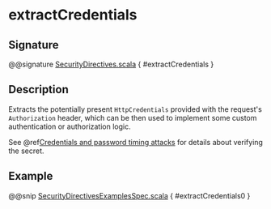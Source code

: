 # extractCredentials

## Signature

@@signature [SecurityDirectives.scala]($akka-http$/akka-http/src/main/scala/akka/http/scaladsl/server/directives/SecurityDirectives.scala) { #extractCredentials }

## Description

Extracts the potentially present `HttpCredentials` provided with the request's `Authorization` header,
which can be then used to implement some custom authentication or authorization logic.

See @ref[Credentials and password timing attacks](index.md#credentials-and-timing-attacks-scala) for details about verifying the secret.

## Example

@@snip [SecurityDirectivesExamplesSpec.scala]($test$/scala/docs/http/scaladsl/server/directives/SecurityDirectivesExamplesSpec.scala) { #extractCredentials0 }